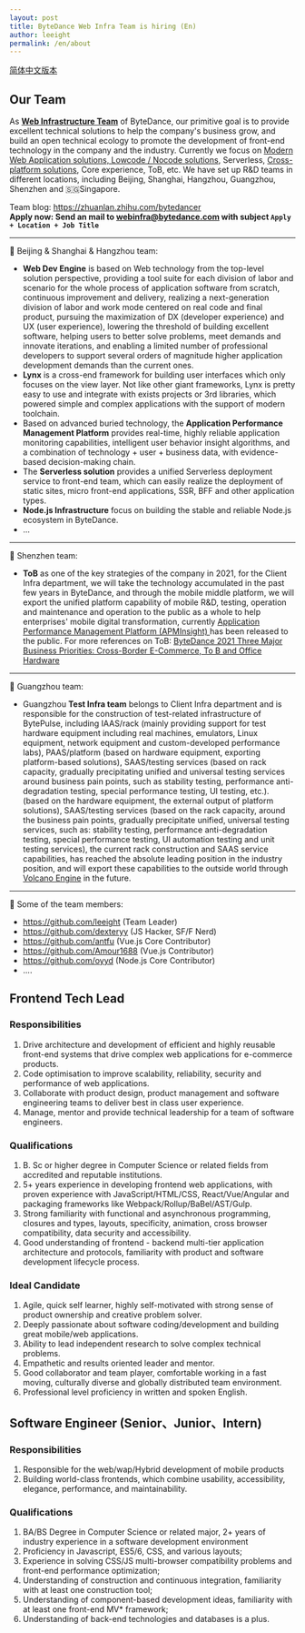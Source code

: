 ```yaml
---
layout: post
title: ByteDance Web Infra Team is hiring (En)
author: leeight
permalink: /en/about
---
```


[简体中文版本](/about)
## Our Team

As <u><b>Web Infrastructure Team</b></u> of ByteDance, our primitive goal is to provide excellent technical solutions to help the company's business grow, and build an open technical ecology to promote the development of front-end technology in the company and the industry. Currently we focus on [Modern Web Application solutions, Lowcode / Nocode solutions](https://zhuanlan.zhihu.com/p/88616149), Serverless, [Cross-platform solutions](https://tzxhy.github.io/2020/02/19/%E5%85%B3%E4%BA%8E%E8%B7%A8%E7%AB%AF%E6%96%B9%E6%A1%88%E7%9A%84%E8%B0%83%E7%A0%94/), Core experience, ToB, etc. We have set up R&D teams in different locations, including Beijing, Shanghai, Hangzhou, Guangzhou, Shenzhen and 🇸🇬Singapore.

Team blog: <https://zhuanlan.zhihu.com/bytedancer>  
**Apply now: Send an mail to <webinfra@bytedance.com> with subject `Apply + Location + Job Title`**

---

📖 Beijing & Shanghai & Hangzhou team:

* **Web Dev Engine** is based on Web technology from the top-level solution perspective, providing a tool suite for each division of labor and scenario for the whole process of application software from scratch, continuous improvement and delivery, realizing a next-generation division of labor and work mode centered on real code and final product, pursuing the maximization of DX (developer experience) and UX (user experience), lowering the threshold of building excellent software, helping users to better solve problems, meet demands and innovate iterations, and enabling a limited number of professional developers to support several orders of magnitude higher application development demands than the current ones.
* **Lynx** is a cross-end framework for building user interfaces which only focuses on the view layer. Not like other giant frameworks, Lynx is pretty easy to use and integrate with exists projects or 3rd libraries, which powered simple and complex applications with the support of modern toolchain.
* Based on advanced buried technology, the **Application Performance Management Platform** provides real-time, highly reliable application monitoring capabilities, intelligent user behavior insight algorithms, and a combination of technology + user + business data, with evidence-based decision-making chain.
* The **Serverless solution** provides a unified Serverless deployment service to front-end team, which can easily realize the deployment of static sites, micro front-end applications, SSR, BFF and other application types.
* **Node.js Infrastructure** focus on building the stable and reliable Node.js ecosystem in ByteDance.
* ...

---

📖 Shenzhen team:

* **ToB** as one of the key strategies of the company in 2021, for the Client Infra department, we will take the technology accumulated in the past few years in ByteDance, and through the mobile middle platform, we will export the unified platform capability of mobile R&D, testing, operation and maintenance and operation to the public as a whole to help enterprises' mobile digital transformation, currently [Application Performance Management Platform (APMInsight) ](https://datarangers.com.cn/datarangers/product/apminsight) has been released to the public. For more references on ToB: [ByteDance 2021 Three Major Business Priorities: Cross-Border E-Commerce, To B and Office Hardware](https://www.sohu.com/a/437231608_115565)

---

📖 Guangzhou team:

* Guangzhou **Test Infra team** belongs to Client Infra department and is responsible for the construction of test-related infrastructure of BytePulse, including IAAS/rack (mainly providing support for test hardware equipment including real machines, emulators, Linux equipment, network equipment and custom-developed performance labs), PAAS/platform (based on hardware equipment, exporting platform-based solutions), SAAS/testing services (based on rack capacity, gradually precipitating unified and universal testing services around business pain points, such as stability testing, performance anti-degradation testing, special performance testing, UI testing, etc.). (based on the hardware equipment, the external output of platform solutions), SAAS/testing services (based on the rack capacity, around the business pain points, gradually precipitate unified, universal testing services, such as: stability testing, performance anti-degradation testing, special performance testing, UI automation testing and unit testing services), the current rack construction and SAAS service capabilities, has reached the absolute leading position in the industry position, and will export these capabilities to the outside world through [Volcano Engine](https://www.volcengine.cn/) in the future.

---

🎄 Some of the team members:

* <https://github.com/leeight> (Team Leader)
* <https://github.com/dexteryy> (JS Hacker, SF/F Nerd)
* <https://github.com/antfu> (Vue.js Core Contributor)
* <https://github.com/Amour1688> (Vue.js Contributor)
* <https://github.com/oyyd> (Node.js Core Contributor)
* ....

## Frontend Tech Lead

### Responsibilities
1. Drive architecture and development of efficient and highly reusable front-end systems that drive complex web applications for e-commerce products.
2. Code optimisation to improve scalability, reliability, security and performance of web applications.
3. Collaborate with product design, product management and software engineering teams to deliver best in class user experience.
4. Manage, mentor and provide technical leadership for a team of software engineers.

### Qualifications
1. B. Sc or higher degree in Computer Science or related fields from accredited and reputable institutions.
2. 5+ years experience in developing frontend web applications, with proven experience with JavaScript/HTML/CSS, React/Vue/Angular and packaging frameworks like Webpack/Rollup/BaBel/AST/Gulp.
3. Strong familiarity with functional and asynchronous programming, closures and types, layouts, specificity, animation, cross browser compatibility, data security and accessibility.
4. Good understanding of frontend - backend multi-tier application architecture and protocols, familiarity with product and software development lifecycle process.

### Ideal Candidate
1. Agile, quick self learner, highly self-motivated with strong sense of product ownership and creative problem solver.
2. Deeply passionate about software coding/development and building great mobile/web applications.
3. Ability to lead independent research to solve complex technical problems.
4. Empathetic and results oriented leader and mentor.
5. Good collaborator and team player, comfortable working in a fast moving, culturally diverse and globally distributed team environment.
6. Professional level proficiency in written and spoken English.

## Software Engineer (Senior、Junior、Intern)

### Responsibilities
1. Responsible for the web/wap/Hybrid development of mobile products
2. Building world-class frontends, which combine usability, accessibility, elegance, performance, and maintainability.

### Qualifications
1. BA/BS Degree in Computer Science or related major, 2+ years of industry experience in a software development environment
2. Proficiency in Javascript, ES5/6, CSS, and various layouts;
3. Experience in solving CSS/JS multi-browser compatibility problems and front-end performance optimization;
4. Understanding of construction and continuous integration, familiarity with at least one construction tool;
5. Understanding of component-based development ideas, familiarity with at least one front-end MV* framework;
6. Understanding of back-end technologies and databases is a plus.